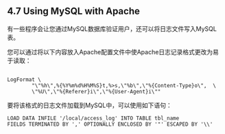 ## 4.7 Using MySQL with Apache

有一些程序会让您通过MySQL数据库验证用户，还可以将日志文件写入MySQL表。

您可以通过将以下内容放入Apache配置文件中使Apache日志记录格式更改为易于读取：

```

```

```
LogFormat \
        "\"%h\",%{%Y%m%d%H%M%S}t,%>s,\"%b\",\"%{Content-Type}o\",  \
        \"%U\",\"%{Referer}i\",\"%{User-Agent}i\""
```

要将该格式的日志文件加载到MySQL中，可以使用如下语句：

```
LOAD DATA INFILE '/local/access_log' INTO TABLE tbl_name
FIELDS TERMINATED BY ',' OPTIONALLY ENCLOSED BY '"' ESCAPED BY '\\'
```



